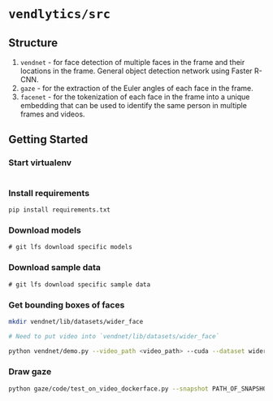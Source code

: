 # `vendlytics/src`

## Structure

1. `vendnet` - for face detection of multiple faces in the frame and their locations in the frame. General object detection network using Faster R-CNN.
2. `gaze` - for the extraction of the Euler angles of each face in the frame.
3. `facenet` - for the tokenization of each face in the frame into a unique embedding that can be used to identify the same person in multiple frames and videos.

## Getting Started

### Start virtualenv

```shell
```

### Install requirements

```shell
pip install requirements.txt
```

### Download models

```shell
# git lfs download specific models
```

### Download sample data

```shell
# git lfs download specific sample data
```

### Get bounding boxes of faces

```sh
mkdir vendnet/lib/datasets/wider_face

# Need to put video into `vendnet/lib/datasets/wider_face`

python vendnet/demo.py --video_path <video_path> --cuda --dataset wider_face --load_dir output --checkpoint 25759 --checkepoch 18
```

### Draw gaze

```sh
python gaze/code/test_on_video_dockerface.py --snapshot PATH_OF_SNAPSHOT --video PATH_OF_VIDEO --bboxes FACE_BOUNDING_BOX_ANNOTATIONS --output_string STRING_TO_APPEND_TO_OUTPUT --fps 23.98
```